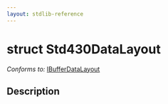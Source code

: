 ```yaml
---
layout: stdlib-reference
---
```


# struct Std430DataLayout

*Conforms to:* [IBufferDataLayout](/stdlib-reference/interfaces/IBufferDataLayout/index)

## Description



